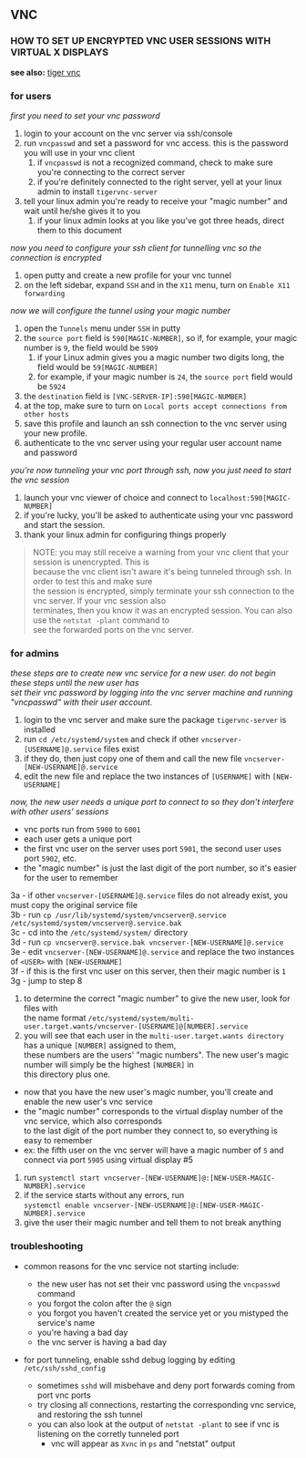 
## VNC

### HOW TO SET UP ENCRYPTED VNC USER SESSIONS WITH VIRTUAL X DISPLAYS

**see also:** [tiger vnc](https://wiki.archlinux.org/index.php/TigerVNC)

### for users

*first you need to set your vnc password*
1. login to your account on the vnc server via ssh/console  
1. run `vncpasswd` and set a password for vnc access. this is the password you will use in your vnc client  
   1. if `vncpasswd` is not a recognized command, check to make sure you're connecting to the correct server  
   1. if you're definitely connected to the right server, yell at your linux admin to install `tigervnc-server`  
1. tell your linux admin you're ready to receive your "magic number" and wait until he/she gives it to you  
   1. if your linux admin looks at you like you've got three heads, direct them to this document  

*now you need to configure your ssh client for tunnelling vnc so the connection is encrypted*  
1. open putty and create a new profile for your vnc tunnel  
1. on the left sidebar, expand `SSH` and in the `X11` menu, turn on `Enable X11 forwarding`  

*now we will configure the tunnel using your magic number*  
1. open the `Tunnels` menu under `SSH` in putty  
1. the `source port` field is `590[MAGIC-NUMBER]`, so if, for example, your magic number is `9`, the field would be `5909`  
   1. if your Linux admin gives you a magic number two digits long, the field would be `59[MAGIC-NUMBER]`  
   1. for example, if your magic number is `24`, the `source port` field would be `5924`  
1. the `destination` field is `[VNC-SERVER-IP]:590[MAGIC-NUMBER]`  
1. at the top, make sure to turn on `Local ports accept connections from other hosts`  
1. save this profile and launch an ssh connection to the vnc server using your new profile.  
1. authenticate to the vnc server using your regular user account name and password  

*you're now tunneling your vnc port through ssh, now you just need to start the vnc session*  
1. launch your vnc viewer of choice and connect to `localhost:590[MAGIC-NUMBER]`  
1. if you're lucky, you'll be asked to authenticate using your vnc password and start the session.  
1. thank your linux admin for configuring things properly  

> NOTE: you may still receive a warning from your vnc client that your session is unencrypted. This is  
        because the vnc client isn't aware it's being tunneled through ssh. In order to test this and make sure  
        the session is encrypted, simply terminate your ssh connection to the vnc server. If your vnc session also  
        terminates, then you know it was an encrypted session. You can also use the `netstat -plant` command to  
        see the forwarded ports on the vnc server.  


### for admins

*these steps are to create new vnc service for a new user. do not begin these steps until the new user has  
set their vnc password by logging into the vnc server machine and running "vncpasswd" with their user account.*

1. login to the vnc server and make sure the package `tigervnc-server` is installed  
1. run `cd /etc/systemd/system` and check if other `vncserver-[USERNAME]@.service` files exist  
1. if they do, then just copy one of them and call the new file `vncserver-[NEW-USERNAME]@.service`   
1. edit the new file and replace the two instances of `[USERNAME]` with `[NEW-USERNAME]`  

*now, the new user needs a unique port to connect to so they don't interfere with other users' sessions*  
- vnc ports run from `5900` to `6001`  
- each user gets a unique port  
- the first vnc user on the server uses port `5901`, the second user uses port `5902`, etc.  
- the "magic number" is just the last digit of the port number, so it's easier for the user to remember  

3a - if other `vncserver-[USERNAME]@.service` files do not already exist, you must copy the original service file  
3b - run `cp /usr/lib/systemd/system/vncserver@.service /etc/systemd/system/vncserver@.service.bak`  
3c - cd into the `/etc/systemd/system/` directory  
3d - run `cp vncserver@.service.bak vncserver-[NEW-USERNAME]@.service`  
3e - edit `vncserver-[NEW-USERNAME]@.service` and replace the two instances of `<USER>` with `[NEW-USERNAME]`  
3f - if this is the first vnc user on this server, then their magic number is `1`  
3g - jump to step 8  

1. to determine the correct "magic number" to give the new user, look for files with  
   the name format `/etc/systemd/system/multi-user.target.wants/vncserver-[USERNAME]@[NUMBER].service`  
1. you will see that each user in the `multi-user.target.wants directory` has a unique `[NUMBER]` assigned to them,  
   these numbers are the users' "magic numbers". The new user's magic number will simply be the highest `[NUMBER]` in  
   this directory plus one.  
  
- now that you have the new user's magic number, you'll create and enable the new user's vnc service  
- the "magic number" corresponds to the virtual display number of the vnc service, which also corresponds  
  to the last digit of the port number they connect to, so everything is easy to remember  
- ex: the fifth user on the vnc server will have a magic number of `5` and connect via port `5905` using virtual display #5  
   
1. run `systemctl start vncserver-[NEW-USERNAME]@:[NEW-USER-MAGIC-NUMBER].service`  
1. if the service starts without any errors, run  
   `systemctl enable vncserver-[NEW-USERNAME]@:[NEW-USER-MAGIC-NUMBER].service`  
1. give the user their magic number and tell them to not break anything  

### troubleshooting

- common reasons for the vnc service not starting include:  
  - the new user has not set their vnc password using the `vncpasswd` command  
  - you forgot the colon after the `@` sign  
  - you forgot you haven't created the service yet or you mistyped the service's name  
  - you're having a bad day  
  - the vnc server is having a bad day  

- for port tunneling, enable sshd debug logging by editing `/etc/ssh/sshd_config`  
  - sometimes `sshd` will misbehave and deny port forwards coming from port vnc ports  
  - try closing all connections, restarting the corresponding vnc service, and restoring the ssh tunnel  
  - you can also look at the output of `netstat -plant` to see if vnc is listening on the corretly tunneled port  
    - vnc will appear as `Xvnc` in `ps` and "netstat" output  
